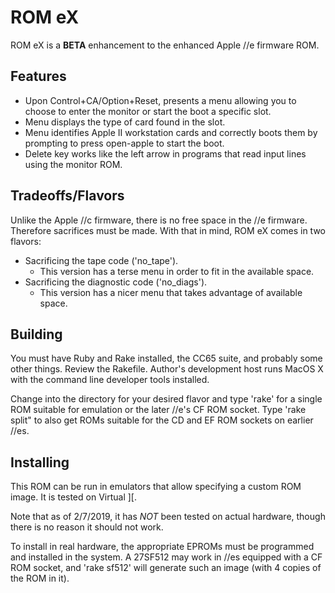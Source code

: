 # ROM eX

ROM eX is a **BETA** enhancement to the enhanced Apple //e firmware ROM.

## Features

 - Upon Control+CA/Option+Reset, presents a menu allowing you to choose to enter the monitor or start the boot a specific slot.
 - Menu displays the type of card found in the slot.
 - Menu identifies Apple II workstation cards and correctly boots them by prompting to press open-apple to start the boot.
 - Delete key works like the left arrow in programs that read input lines using the monitor ROM.

## Tradeoffs/Flavors

Unlike the Apple //c firmware, there is no free space in the //e firmware.  Therefore sacrifices must be made.  With that in mind, ROM eX comes in two flavors:

 - Sacrificing the tape code ('no_tape').
   - This version has a terse menu in order to fit in the available space.
 - Sacrificing the diagnostic code ('no_diags').
   - This version has a nicer menu that takes advantage of available space.

## Building

You must have Ruby and Rake installed, the CC65 suite, and probably some other things.  Review the Rakefile.  Author's development host runs MacOS X with the command line developer tools installed.

Change into the directory for your desired flavor and type 'rake' for a single ROM suitable for emulation or the later //e's CF ROM socket.  Type 'rake split" to also get ROMs suitable for the CD and EF ROM sockets on earlier //es.

## Installing

This ROM can be run in emulators that allow specifying a custom ROM image.  It is tested on Virtual ][.

Note that as of 2/7/2019, it has *NOT* been tested on actual hardware, though there is no reason it should not work.

To install in real hardware, the appropriate EPROMs must be programmed and installed in the system.  A 27SF512 may work in //es equipped with a CF ROM socket, and 'rake sf512' will generate such an image (with 4 copies of the ROM in it).

